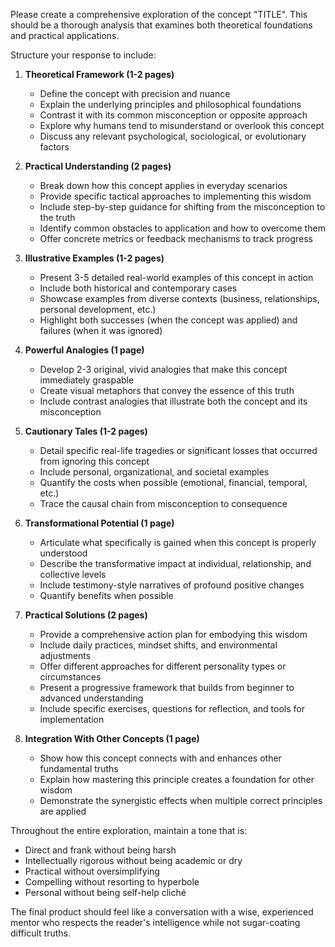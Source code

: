 Please create a comprehensive exploration of the concept "TITLE". This should be a thorough analysis that examines both theoretical foundations and practical applications.

Structure your response to include:

1. **Theoretical Framework (1-2 pages)**
   - Define the concept with precision and nuance
   - Explain the underlying principles and philosophical foundations
   - Contrast it with its common misconception or opposite approach
   - Explore why humans tend to misunderstand or overlook this concept
   - Discuss any relevant psychological, sociological, or evolutionary factors

2. **Practical Understanding (2 pages)**
   - Break down how this concept applies in everyday scenarios
   - Provide specific tactical approaches to implementing this wisdom
   - Include step-by-step guidance for shifting from the misconception to the truth
   - Identify common obstacles to application and how to overcome them
   - Offer concrete metrics or feedback mechanisms to track progress

3. **Illustrative Examples (1-2 pages)**
   - Present 3-5 detailed real-world examples of this concept in action
   - Include both historical and contemporary cases
   - Showcase examples from diverse contexts (business, relationships, personal development, etc.)
   - Highlight both successes (when the concept was applied) and failures (when it was ignored)

4. **Powerful Analogies (1 page)**
   - Develop 2-3 original, vivid analogies that make this concept immediately graspable
   - Create visual metaphors that convey the essence of this truth
   - Include contrast analogies that illustrate both the concept and its misconception

5. **Cautionary Tales (1-2 pages)**
   - Detail specific real-life tragedies or significant losses that occurred from ignoring this concept
   - Include personal, organizational, and societal examples
   - Quantify the costs when possible (emotional, financial, temporal, etc.)
   - Trace the causal chain from misconception to consequence

6. **Transformational Potential (1 page)**
   - Articulate what specifically is gained when this concept is properly understood
   - Describe the transformative impact at individual, relationship, and collective levels
   - Include testimony-style narratives of profound positive changes
   - Quantify benefits when possible

7. **Practical Solutions (2 pages)**
   - Provide a comprehensive action plan for embodying this wisdom
   - Include daily practices, mindset shifts, and environmental adjustments
   - Offer different approaches for different personality types or circumstances
   - Present a progressive framework that builds from beginner to advanced understanding
   - Include specific exercises, questions for reflection, and tools for implementation

8. **Integration With Other Concepts (1 page)**
   - Show how this concept connects with and enhances other fundamental truths
   - Explain how mastering this principle creates a foundation for other wisdom
   - Demonstrate the synergistic effects when multiple correct principles are applied

Throughout the entire exploration, maintain a tone that is:
- Direct and frank without being harsh
- Intellectually rigorous without being academic or dry
- Practical without oversimplifying
- Compelling without resorting to hyperbole
- Personal without being self-help cliché

The final product should feel like a conversation with a wise, experienced mentor who respects the reader's intelligence while not sugar-coating difficult truths.
